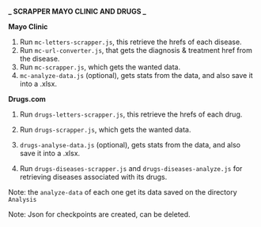 **_ SCRAPPER MAYO CLINIC AND DRUGS _**

**Mayo Clinic**

1. Run `mc-letters-scrapper.js`, this retrieve the hrefs of each disease.
2. Run `mc-url-converter.js`, that gets the diagnosis & treatment href from the disease.
3. Run `mc-scrapper.js`, which gets the wanted data.
4. `mc-analyze-data.js` (optional), gets stats from the data, and also save it into a .xlsx.

**Drugs.com**

1. Run `drugs-letters-scrapper.js`, this retrieve the hrefs of each drug.
2. Run `drugs-scrapper.js`, which gets the wanted data.
3. `drugs-analyse-data.js` (optional), gets stats from the data, and also save it into a .xlsx.

4. Run `drugs-diseases-scrapper.js` and `drugs-diseases-analyze.js` for retrieving
   diseases associated with its drugs.

Note: the `analyze-data` of each one get its data saved on the directory `Analysis`

Note: Json for checkpoints are created, can be deleted.
